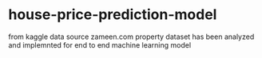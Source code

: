 # house-price-prediction-model
from kaggle data source zameen.com property dataset has been analyzed and implemnted for end to end machine learning model
